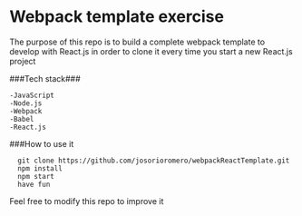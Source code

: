 # Webpack template exercise

The purpose of this repo is to build a complete
webpack template to develop with React.js in order
to clone it every time you start a new React.js project

###Tech stack###

    -JavaScript
    -Node.js
    -Webpack
    -Babel
    -React.js

###How to use it

```
  git clone https://github.com/josorioromero/webpackReactTemplate.git
  npm install
  npm start
  have fun
```

Feel free to modify this repo to improve it

